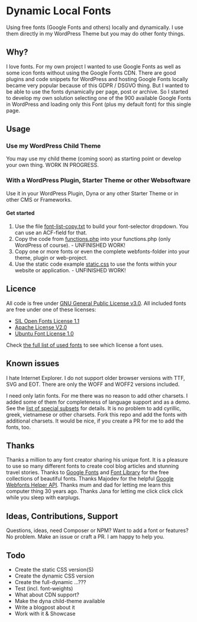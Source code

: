 # Dynamic Local Fonts

Using free fonts (Google Fonts and others) locally and dynamically. I use them directly in my WordPress Theme but you may do other fonty things.

## Why?

I love fonts. For my own project I wanted to use Google Fonts as well as some icon fonts without using the Google Fonts CDN. There are good plugins and code snippets for WordPress and hosting Google Fonts locally became very popular because of this GDPR / DSGVO thing. But I wanted to be able to use the fonts dynamically per page, post or archive. So I started to develop my own solution selecting one of the 900 available Google Fonts in WordPress and loading only this Font (plus my default font) for this single page.

## Usage

### Use my WordPress Child Theme

You may use my child theme (coming soon) as starting point or develop your own thing. WORK IN PROGRESS.

### With a WordPress Plugin, Starter Theme or other Websoftware

Use it in your WordPress Plugin, Dyna or any other Starter Theme or in other CMS or Frameworks.

#### Get started

1) Use the file [font-list-copy.txt](font-list-copy.txt) to build your font-selector dropdown. You can use an ACF-field for that.
2) Copy the code from [functions.php](functions.php) into your functions.php (only WordPress of course). - UNFINISHED WORK!
3) Copy one or more fonts or even the complete webfonts-folder into your theme, plugin or web-project.
4) Use the static code example [static.css](static.css) to use the fonts within your website or application. - UNFINISHED WORK!

## Licence

All code is free under [GNU General Public License v3.0](LICENSE). All included fonts are free under one of these licenses:

- [SIL Open Fonts License 1.1](https://opensource.org/licenses/OFL-1.1)
- [Apache License V2.0](https://www.apache.org/licenses/LICENSE-2.0)
- [Ubuntu Font License 1.0](https://www.ubuntu.com/legal/terms-and-policies/font-licence)

Check [the full list of used fonts](all-fonts.csv) to see which license a font uses.

## Known issues

I hate Internet Explorer. I do not support older browser versions with TTF, SVG and EOT. There are only the WOFF and WOFF2 versions included.

I need only latin fonts. For me there was no reason to add other charsets. I added some of them for completeness of language support and as a demo. See the [list of special subsets](SUBSETS.md) for details. It is no problem to add cyrillic, greek, vietnamese or other charsets. Fork this repo and add the fonts with additional charsets. It would be nice, if you create a PR for me to add the fonts, too.

## Thanks

Thanks a million to any font creator sharing his unique font. It is a pleasure to use so many different fonts to create cool blog articles and stunning travel stories. Thanks to [Google Fonts](https://fonts.google.com) and [Font Library](https://fontlibrary.org) for the free collections of beautiful fonts. Thanks Majodev for the helpful [Google Webfonts Helper API](https://github.com/majodev/google-webfonts-helper/). Thanks mum and dad for letting me learn this computer thing 30 years ago. Thanks Jana for letting me click click click while you sleep with earplugs.

## Ideas, Contributions, Support

Questions, ideas, need Composer or NPM? Want to add a font or features? No problem. Make an issue or craft a PR. I am happy to help you.

## Todo

- Create the static CSS version(S)
- Create the dynamic CSS version
- Create the full-dynamic ...???
- Test (incl. font-weights)
- What about CDN support?
- Make the dyna child-theme available
- Write a blogpost about it
- Work with it & Showcase
